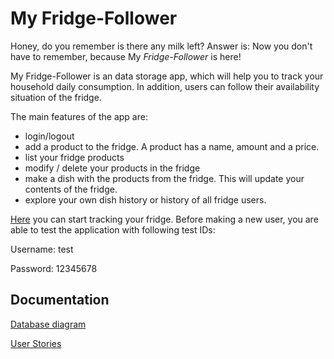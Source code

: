 
# My Fridge-Follower 

Honey, do you remember is there any milk left? Answer is:  Now you don't have to remember, because My _Fridge-Follower_ is here! 

My Fridge-Follower is an data storage app, which will help you to track your household daily consumption. In addition, users can follow their availability situation of the fridge.

The main features of the app are: 

- login/logout
- add a product to the fridge. A product has a name, amount and a price.
- list your fridge products
- modify / delete your products in the fridge
- make a dish with the products from the fridge. This will update your contents of the fridge.   
- explore your own dish history or history of all fridge users. 

[Here](https://my-fridge-follower.herokuapp.com/) you can start tracking your fridge. Before making a new user, you are able to test the application  with following test IDs:

Username: test

Password: 12345678 

## Documentation 

[Database diagram](https://github.com/StrappedGlint13/fridge-follower/blob/master/Documentation/Images/MyFridge-Follower.png)

[User Stories](https://github.com/StrappedGlint13/fridge-follower/blob/master/Documentation/user_stories.md)
